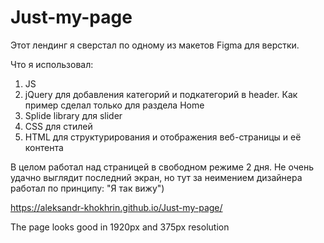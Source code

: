 # Just-my-page

Этот лендинг я сверстал по одному из макетов Figma для верстки.

Что я использовал: 
1. JS
2. jQuery для добавления категорий и подкатегорий в header. Как пример сделал только для раздела Home
3. Splide library для slider
4. CSS для стилей
5. HTML для структурирования и отображения веб-страницы и её контента

В целом работал над страницей в свободном режиме 2 дня. Не очень удачно выглядит последний экран, но тут за неимением дизайнера работал по принципу: "Я так вижу")

https://aleksandr-khokhrin.github.io/Just-my-page/

The page looks good in 1920px and 375px resolution
